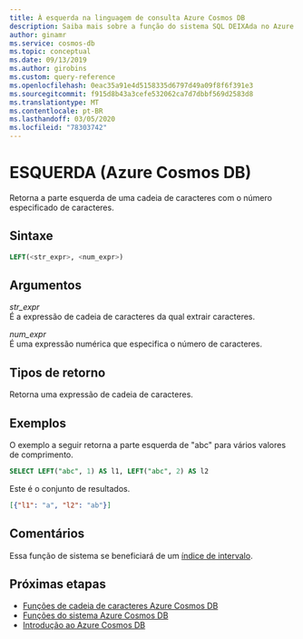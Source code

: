 ```yaml
---
title: À esquerda na linguagem de consulta Azure Cosmos DB
description: Saiba mais sobre a função do sistema SQL DEIXAda no Azure Cosmos DB.
author: ginamr
ms.service: cosmos-db
ms.topic: conceptual
ms.date: 09/13/2019
ms.author: girobins
ms.custom: query-reference
ms.openlocfilehash: 0eac35a91e4d5158335d6797d49a09f8f6f391e3
ms.sourcegitcommit: f915d8b43a3cefe532062ca7d7dbbf569d2583d8
ms.translationtype: MT
ms.contentlocale: pt-BR
ms.lasthandoff: 03/05/2020
ms.locfileid: "78303742"
---
```

# <a name="left-azure-cosmos-db"></a>ESQUERDA (Azure Cosmos DB)
 Retorna a parte esquerda de uma cadeia de caracteres com o número especificado de caracteres.  
  
## <a name="syntax"></a>Sintaxe
  
```sql
LEFT(<str_expr>, <num_expr>)  
```  
  
## <a name="arguments"></a>Argumentos
  
*str_expr*  
   É a expressão de cadeia de caracteres da qual extrair caracteres.  
  
*num_expr*  
   É uma expressão numérica que especifica o número de caracteres.  
  
## <a name="return-types"></a>Tipos de retorno
  
  Retorna uma expressão de cadeia de caracteres.  
  
## <a name="examples"></a>Exemplos
  
  O exemplo a seguir retorna a parte esquerda de "abc" para vários valores de comprimento.  
  
```sql
SELECT LEFT("abc", 1) AS l1, LEFT("abc", 2) AS l2 
```  
  
 Este é o conjunto de resultados.  
  
```json
[{"l1": "a", "l2": "ab"}]  
```  

## <a name="remarks"></a>Comentários

Essa função de sistema se beneficiará de um [índice de intervalo](index-policy.md#includeexclude-strategy).

## <a name="next-steps"></a>Próximas etapas

- [Funções de cadeia de caracteres Azure Cosmos DB](sql-query-string-functions.md)
- [Funções do sistema Azure Cosmos DB](sql-query-system-functions.md)
- [Introdução ao Azure Cosmos DB](introduction.md)

